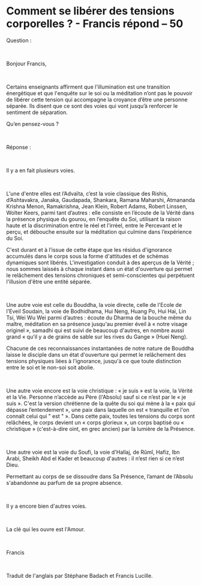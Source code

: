 # Comment se libérer des tensions corporelles ? - Francis répond – 50

Question :  

&nbsp;  

Bonjour Francis,  

&nbsp;  

Certains enseignants affirment que l'illumination est une transition &eacute;nerg&eacute;tique et que l'enqu&ecirc;te sur le soi ou la m&eacute;ditation n&rsquo;ont pas le pouvoir de lib&eacute;rer cette tension qui accompagne la croyance d&rsquo;&ecirc;tre une personne s&eacute;par&eacute;e. Ils disent que ce sont des voies qui vont jusqu&rsquo;&agrave; renforcer le sentiment de s&eacute;paration.  

Qu&rsquo;en pensez-vous ?  

&nbsp;  

R&eacute;ponse :  

&nbsp;  

Il y a en fait plusieurs voies.  

&nbsp;  

L'une d'entre elles est l&rsquo;Adva&iuml;ta, c&rsquo;est la voie classique des Rishis, d&rsquo;Ashtavakra, Janaka, Gaudapada, Shankara, Ramana Maharshi, Atmananda Krishna Menon, Ramakrishna, Jean Klein, Robert Adams, Robert Linssen, Wolter Keers, parmi tant d&rsquo;autres : elle consiste en l&rsquo;&eacute;coute de la V&eacute;rit&eacute; dans la pr&eacute;sence physique du gourou, en l&rsquo;enqu&ecirc;te du Soi, utilisant la raison haute et la discrimination entre le r&eacute;el et l&rsquo;irr&eacute;el, entre le Percevant et le per&ccedil;u, et d&eacute;bouche ensuite sur la m&eacute;ditation qui culmine dans l&rsquo;exp&eacute;rience du Soi.  

C'est durant et &agrave; l&rsquo;issue de cette &eacute;tape que les r&eacute;sidus d'ignorance accumul&eacute;s dans le corps sous la forme d'attitudes et de sch&eacute;mas dynamiques sont lib&eacute;r&eacute;s. L'investigation conduit &agrave; des aper&ccedil;us de la V&eacute;rit&eacute; ; nous sommes laiss&eacute;s &agrave; chaque instant dans un &eacute;tat d'ouverture qui permet le rel&acirc;chement des tensions chroniques et semi-conscientes qui perp&eacute;tuent l'illusion d'&ecirc;tre une entit&eacute; s&eacute;par&eacute;e.  

&nbsp;  

Une autre voie est celle du Bouddha, la voie directe, celle de l'Ecole de l'Eveil Soudain, la voie de Bodhidhama, Hui Neng, Huang Po, Hui Hai, Lin Tsi, Wei Wu Wei parmi d&rsquo;autres : &eacute;coute du Dharma de la bouche m&ecirc;me du ma&icirc;tre, m&eacute;ditation en sa pr&eacute;sence jusqu'au premier &eacute;veil &agrave; &laquo; notre visage originel &raquo;, samadhi qui est suivi de beaucoup d'autres, en nombre aussi grand &laquo; qu'il y a de grains de sable sur les rives du Gange &raquo; (Huei Neng).  

Chacune de ces reconnaissances instantan&eacute;es de notre nature de Bouddha laisse le disciple dans un &eacute;tat d'ouverture qui permet le rel&acirc;chement des tensions physiques li&eacute;es &agrave; l'ignorance, jusqu'&agrave; ce que toute distinction entre le soi et le non-soi soit abolie.  

&nbsp;  

Une autre voie encore est la voie christique : &laquo; je suis &raquo; est la voie, la V&eacute;rit&eacute; et la Vie. Personne n&rsquo;acc&egrave;de au P&egrave;re (l'Absolu) sauf si ce n&rsquo;est par le &laquo; je suis &raquo;. C'est la version chr&eacute;tienne de la qu&ecirc;te du soi qui m&egrave;ne &agrave; la &laquo; paix qui d&eacute;passe l&rsquo;entendement &raquo;, une paix dans laquelle on est &laquo; tranquille et l'on conna&icirc;t celui qui " est " &raquo;. Dans cette paix, toutes les tensions du corps sont rel&acirc;ch&eacute;es, le corps devient un &laquo; corps glorieux &raquo;, un corps baptis&eacute; ou &laquo; christique &raquo; (c'est-&agrave;-dire oint, en grec ancien) par la lumi&egrave;re de la Pr&eacute;sence.  

&nbsp;  

Une autre voie est la voie du Soufi, la voie d'Hallaj, de R&ucirc;m&icirc;, Hafiz, Ibn Arabi, Sheikh Abd el Kader et beaucoup d'autres : il n&rsquo;est rien si ce n&rsquo;est Dieu.  

Permettant au corps de se dissoudre dans Sa Pr&eacute;sence, l&rsquo;amant de l&rsquo;Absolu s'abandonne au parfum de sa propre absence.  

&nbsp;  

Il y a encore bien d'autres voies.  

&nbsp;  

La cl&eacute; qui les ouvre est l'Amour.  

&nbsp;  

Francis  

&nbsp;  

Traduit de l'anglais par St&eacute;phane Badach et Francis Lucille.  

